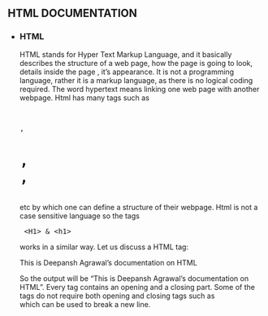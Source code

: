<h2>HTML DOCUMENTATION</h2>
<ul type="square">
<li>
<h3>HTML</h3>
<p>
HTML stands for Hyper Text Markup Language, and it basically describes the structure of a web page, how the page is going to look, details inside the page , it’s appearance. 
It is not a programming language, rather it is a markup language, as there is no logical coding required. The word hypertext means linking one web page with another webpage.
Html has many tags such as <pre> <p>, <h1>,<div>,</pre> etc by which one can define a structure of their webpage. Html is not a case sensitive language so the tags<xmp> <H1> & <h1> </xmp>works in a similar way.
Let us discuss a HTML tag:
<p> This is Deepansh Agrawal’s documentation on HTML </p>
So the output will be “This is Deepansh Agrawal’s documentation on HTML”.
Every tag contains an opening and a closing part. Some of the tags do not require both opening and closing tags such as </br> which can be used to break a new line.

</p>
</li>
</ul>
